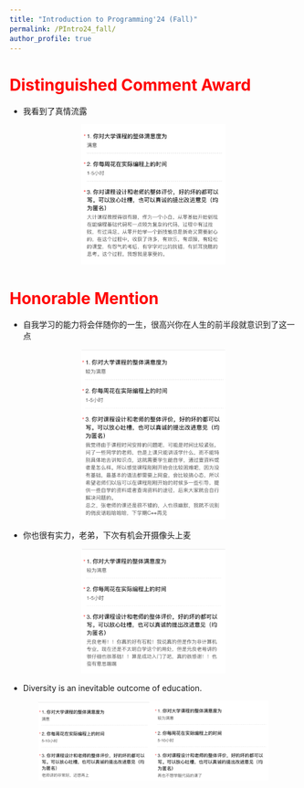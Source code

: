 ```yaml
---
title: "Introduction to Programming'24 (Fall)"
permalink: /PIntro24_fall/
author_profile: true
---
```


**<font color="red">Distinguished Comment Award</font>**
======

* 我看到了真情流露  
<div align=center>
<img src="/images/stu_comment/Pintro24_fall_1.png" width="50%" height="50%">
</div>

**<font color="red">Honorable Mention</font>**
======

* 自我学习的能力将会伴随你的一生，很高兴你在人生的前半段就意识到了这一点

<div align=center>
<img src="/images/stu_comment/Pintro24_fall_2.png" width="50%" height="50%">
</div>

* 你也很有实力，老弟，下次有机会开摄像头上麦 
<div align=center>
<img src="/images/stu_comment/Pintro24_fall_3.png" width="50%" height="50%">
</div>

* Diversity is an inevitable outcome of education. 
<div align=center>
<img src="/images/stu_comment/Pintro24_fall_4.png" width="80%" height="50%">
</div>
